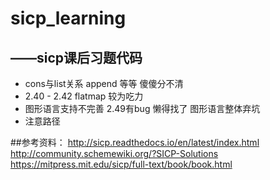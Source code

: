 # sicp_learning
## ——sicp课后习题代码  


* cons与list关系 append 等等 傻傻分不清
* 2.40 - 2.42 flatmap 较为吃力
* 图形语言支持不完善 2.49有bug 懒得找了 图形语言整体弃坑
* 注意路径

##参考资料：
http://sicp.readthedocs.io/en/latest/index.html
http://community.schemewiki.org/?SICP-Solutions
https://mitpress.mit.edu/sicp/full-text/book/book.html
